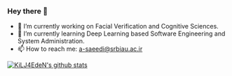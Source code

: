 ### Hey there 👋

- 🔭 I’m currently working on Facial Verification and Cognitive Sciences.
- 🌱 I’m currently learning Deep Learning based Software Engineering and System Administration.
- 📫 How to reach me: a-saeedi@srbiau.ac.ir

[![KiLJ4EdeN's github stats](https://github-readme-stats.vercel.app/api?username=KiLJ4EdeN)](https://github.com/KiLJ4EdeN/github-readme-stats)
